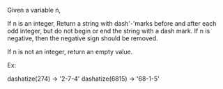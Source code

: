 Given a variable n,

If n is an integer, Return a string with dash'-'marks before and after each odd integer, but do not begin or end the string with a dash mark. If n is negative, then the negative sign should be removed.

If n is not an integer, return an empty value.

Ex:

dashatize(274) -> '2-7-4'
dashatize(6815) -> '68-1-5'
